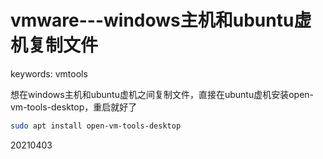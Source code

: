 # vmware---windows主机和ubuntu虚机复制文件

keywords: vmtools  

想在windows主机和ubuntu虚机之间复制文件，直接在ubuntu虚机安装open-vm-tools-desktop，重启就好了  
```bash
sudo apt install open-vm-tools-desktop
```


20210403  
